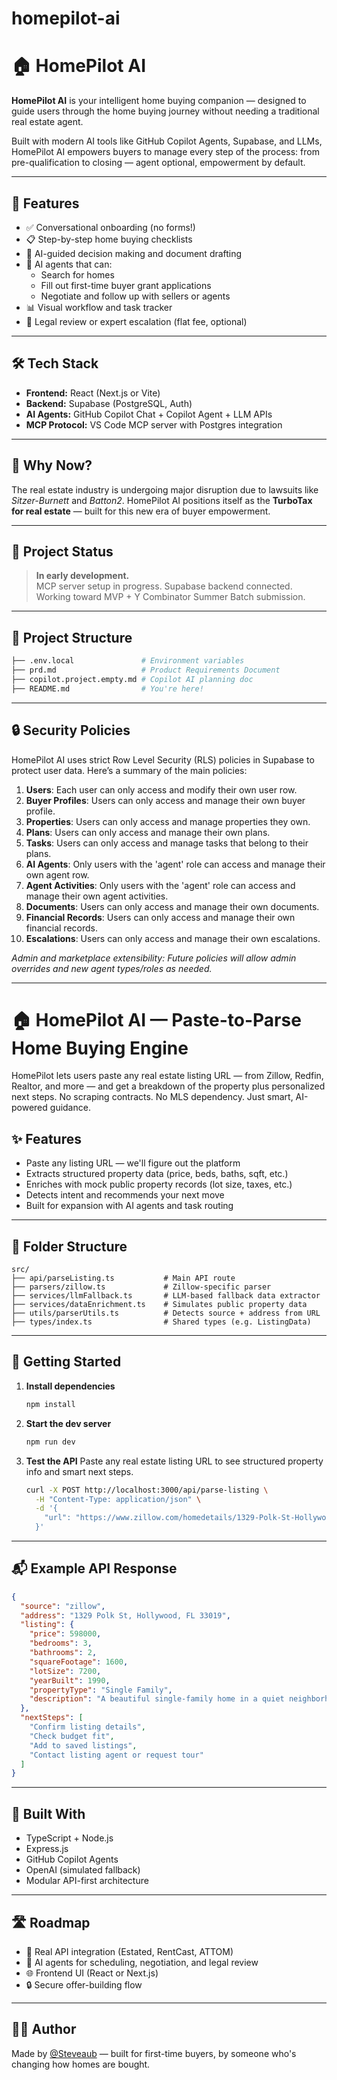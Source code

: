 # homepilot-ai

# 🏠 HomePilot AI

**HomePilot AI** is your intelligent home buying companion — designed to guide users through the home buying journey without needing a traditional real estate agent.

Built with modern AI tools like GitHub Copilot Agents, Supabase, and LLMs, HomePilot AI empowers buyers to manage every step of the process: from pre-qualification to closing — agent optional, empowerment by default.

---

## 🚀 Features

- ✅ Conversational onboarding (no forms!)
- 📋 Step-by-step home buying checklists
- 🧠 AI-guided decision making and document drafting
- 🤖 AI agents that can:
  - Search for homes
  - Fill out first-time buyer grant applications
  - Negotiate and follow up with sellers or agents
- 📊 Visual workflow and task tracker
- 🔐 Legal review or expert escalation (flat fee, optional)

---

## 🛠 Tech Stack

- **Frontend:** React (Next.js or Vite)
- **Backend:** Supabase (PostgreSQL, Auth)
- **AI Agents:** GitHub Copilot Chat + Copilot Agent + LLM APIs
- **MCP Protocol:** VS Code MCP server with Postgres integration

---

## 🧠 Why Now?

The real estate industry is undergoing major disruption due to lawsuits like _Sitzer-Burnett_ and _Batton2_. HomePilot AI positions itself as the **TurboTax for real estate** — built for this new era of buyer empowerment.

---

## 🧪 Project Status

> **In early development.**  
> MCP server setup in progress. Supabase backend connected.  
> Working toward MVP + Y Combinator Summer Batch submission.

---

## 📂 Project Structure

```bash
├── .env.local               # Environment variables
├── prd.md                   # Product Requirements Document
├── copilot.project.empty.md # Copilot AI planning doc
├── README.md                # You're here!
```

---

## 🔒 Security Policies

HomePilot AI uses strict Row Level Security (RLS) policies in Supabase to protect user data. Here’s a summary of the main policies:

1. **Users**: Each user can only access and modify their own user row.
2. **Buyer Profiles**: Users can only access and manage their own buyer profile.
3. **Properties**: Users can only access and manage properties they own.
4. **Plans**: Users can only access and manage their own plans.
5. **Tasks**: Users can only access and manage tasks that belong to their plans.
6. **AI Agents**: Only users with the 'agent' role can access and manage their own agent row.
7. **Agent Activities**: Only users with the 'agent' role can access and manage their own agent activities.
8. **Documents**: Users can only access and manage their own documents.
9. **Financial Records**: Users can only access and manage their own financial records.
10. **Escalations**: Users can only access and manage their own escalations.

_Admin and marketplace extensibility: Future policies will allow admin overrides and new agent types/roles as needed._

---

# 🏠 HomePilot AI — Paste-to-Parse Home Buying Engine

HomePilot lets users paste any real estate listing URL — from Zillow, Redfin, Realtor, and more — and get a breakdown of the property plus personalized next steps. No scraping contracts. No MLS dependency. Just smart, AI-powered guidance.

## ✨ Features

- Paste any listing URL — we'll figure out the platform
- Extracts structured property data (price, beds, baths, sqft, etc.)
- Enriches with mock public property records (lot size, taxes, etc.)
- Detects intent and recommends your next move
- Built for expansion with AI agents and task routing

---

## 🧠 Folder Structure

```
src/
├── api/parseListing.ts           # Main API route
├── parsers/zillow.ts             # Zillow-specific parser
├── services/llmFallback.ts       # LLM-based fallback data extractor
├── services/dataEnrichment.ts    # Simulates public property data
├── utils/parserUtils.ts          # Detects source + address from URL
├── types/index.ts                # Shared types (e.g. ListingData)
```

---

## 🚀 Getting Started

1. **Install dependencies**

   ```bash
   npm install
   ```

2. **Start the dev server**

   ```bash
   npm run dev
   ```

3. **Test the API**
   Paste any real estate listing URL to see structured property info and smart next steps.

   ```bash
   curl -X POST http://localhost:3000/api/parse-listing \
     -H "Content-Type: application/json" \
     -d '{
       "url": "https://www.zillow.com/homedetails/1329-Polk-St-Hollywood-FL-33019/43333906_zpid/"
     }'
   ```

---

## 📬 Example API Response

```json
{
  "source": "zillow",
  "address": "1329 Polk St, Hollywood, FL 33019",
  "listing": {
    "price": 598000,
    "bedrooms": 3,
    "bathrooms": 2,
    "squareFootage": 1600,
    "lotSize": 7200,
    "yearBuilt": 1990,
    "propertyType": "Single Family",
    "description": "A beautiful single-family home in a quiet neighborhood."
  },
  "nextSteps": [
    "Confirm listing details",
    "Check budget fit",
    "Add to saved listings",
    "Contact listing agent or request tour"
  ]
}
```

---

## 🤖 Built With

- TypeScript + Node.js
- Express.js
- GitHub Copilot Agents
- OpenAI (simulated fallback)
- Modular API-first architecture

---

## 🛣 Roadmap

- 🔌 Real API integration (Estated, RentCast, ATTOM)
- 🤖 AI agents for scheduling, negotiation, and legal review
- 🌐 Frontend UI (React or Next.js)
- 🔒 Secure offer-building flow

---

## 🧑‍💻 Author

Made by [@Steveaub](https://github.com/steveaub) — built for first-time buyers, by someone who's changing how homes are bought.
